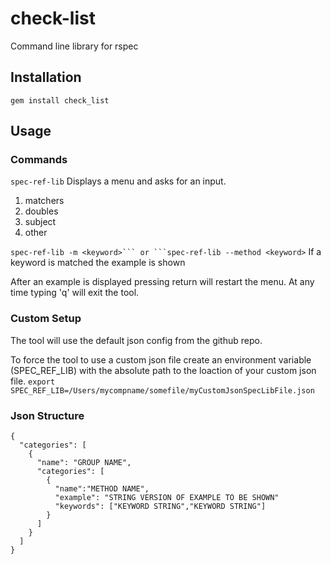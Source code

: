 # check-list

Command line library for rspec

## Installation
`gem install check_list`

## Usage

### Commands
`spec-ref-lib`
Displays a menu and asks for an input. 
1. matchers
2. doubles
3. subject
4. other

`spec-ref-lib -m <keyword>``` or ```spec-ref-lib --method <keyword>`
If a keyword is matched the example is shown

After an example is displayed pressing return will restart the menu.
At any time typing 'q' will exit the tool.

### Custom Setup
The tool will use the default json config from the github repo.

To force the tool to use a custom json file create an environment variable (SPEC_REF_LIB) with the absolute path to the loaction of your custom json file.
`export SPEC_REF_LIB=/Users/mycompname/somefile/myCustomJsonSpecLibFile.json`

### Json Structure

```
{
  "categories": [
    {
      "name": "GROUP NAME",
      "categories": [
        {
          "name":"METHOD NAME",
          "example": "STRING VERSION OF EXAMPLE TO BE SHOWN"
          "keywords": ["KEYWORD STRING","KEYWORD STRING"]
        }
      ]
    }
  ]
}
```

